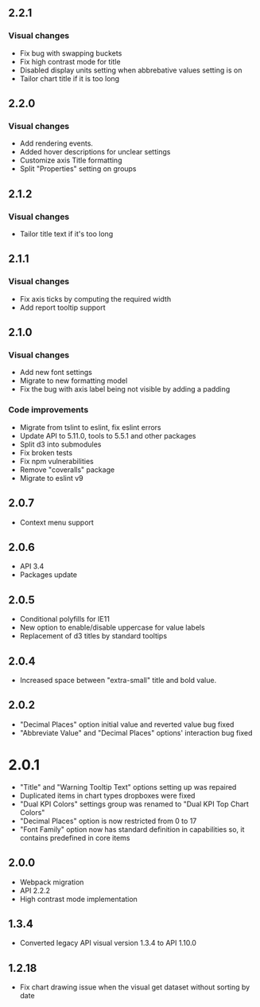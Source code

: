 ## 2.2.1
### Visual changes
* Fix bug with swapping buckets
* Fix high contrast mode for title
* Disabled display units setting when abbrebative values setting is on
* Tailor chart title if it is too long


## 2.2.0
### Visual changes
* Add rendering events. 
* Added hover descriptions for unclear settings
* Customize axis Title formatting
* Split "Properties" setting on groups

## 2.1.2
### Visual changes
* Tailor title text if it's too long

## 2.1.1
### Visual changes
* Fix axis ticks by computing the required width
* Add report tooltip support

## 2.1.0
### Visual changes
* Add new font settings
* Migrate to new formatting model
* Fix the bug with axis label being not visible by adding a padding

### Code improvements
* Migrate from tslint to eslint, fix eslint errors
* Update API to 5.11.0, tools to 5.5.1 and other packages
* Split d3 into submodules
* Fix broken tests
* Fix npm vulnerabilities
* Remove "coveralls" package
* Migrate to eslint v9

## 2.0.7
* Context menu support

## 2.0.6
* API 3.4
* Packages update

## 2.0.5
* Conditional polyfills for IE11
* New option to enable/disable uppercase for value labels
* Replacement of d3 titles by standard tooltips

## 2.0.4
* Increased space between "extra-small" title and bold value.

## 2.0.2
* "Decimal Places" option initial value and reverted value bug fixed
* "Abbreviate Value" and "Decimal Places" options' interaction bug fixed

# 2.0.1
* "Title" and "Warning Tooltip Text" options setting up was repaired
* Duplicated items in chart types dropboxes were fixed
* "Dual KPI Colors" settings group was renamed to "Dual KPI Top Chart Colors"
* "Decimal Places" option is now restricted from 0 to 17
* "Font Family" option now has standard definition in capabilities so, it contains predefined in core items

## 2.0.0
* Webpack migration
* API 2.2.2
* High contrast mode implementation

## 1.3.4
* Converted legacy API visual version 1.3.4 to API 1.10.0

## 1.2.18
* Fix chart drawing issue when the visual get dataset without sorting by date
